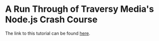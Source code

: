 # A Run Through of Traversy Media's Node.js Crash Course

The link to this tutorial can be found [here][link].

[link]: https://www.youtube.com/watch?v=fBNz5xF-Kx4&ab_channel=TraversyMedia